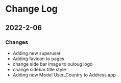 # Change Log

## 2022-2-06
### Changes

- Adding new superuser 
- Adding favicon to pages
- change side bar image to ouloug logo
- change sidebar title style
- Adding new Model User_Country to Address app

  